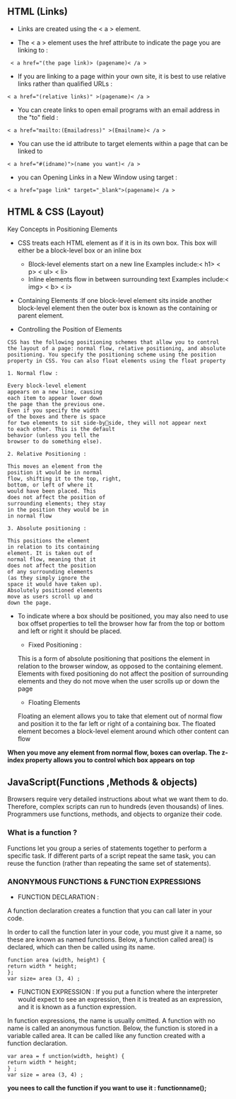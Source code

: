 ## HTML (Links)

* Links are created using the < a > element.

* The < a > element uses the href attribute to indicate 
the page you are linking to :
```
 < a href="(the page link)> (pagename)< /a >
```
* If you are linking to a page within your own site, it is 
best to use relative links rather than qualified URLs :
```
< a href="(relative links)" >(pagename)< /a >
```
* You can create links to open email programs with an 
email address in the "to" field :
```
< a href="mailto:(Emailadress)" >(Emailname)< /a >
```
* You can use the id attribute to target elements within 
a page that can be linked to
```
< a href="#(idname)">(name you want)< /a >
```
* you can Opening Links in a New Window using target :

```
< a href="page link" target="_blank">(pagename)< /a >
```

## HTML & CSS (Layout)

Key Concepts in Positioning Elements

* CSS treats each HTML element as if it is in its 
own box. This box will either be a block-level
box or an inline box
  * Block-level elements start on a new line
Examples include:< h1> < p> < ul> < li>
  * Inline elements
flow in between surrounding text Examples include:< img> < b> < i>

* Containing Elements :If one block-level element sits inside another 
block-level element then the outer box is 
known as the containing or parent element.

* Controlling the Position of Elements
```
CSS has the following positioning schemes that allow you to control 
the layout of a page: normal flow, relative positioning, and absolute 
positioning. You specify the positioning scheme using the position
property in CSS. You can also float elements using the float property

1. Normal flow :

Every block-level element 
appears on a new line, causing 
each item to appear lower down 
the page than the previous one. 
Even if you specify the width 
of the boxes and there is space 
for two elements to sit side-byside, they will not appear next 
to each other. This is the default 
behavior (unless you tell the 
browser to do something else).

2. Relative Positioning :

This moves an element from the 
position it would be in normal 
flow, shifting it to the top, right, 
bottom, or left of where it 
would have been placed. This 
does not affect the position of 
surrounding elements; they stay 
in the position they would be in 
in normal flow

3. Absolute positioning :

This positions the element 
in relation to its containing 
element. It is taken out of 
normal flow, meaning that it 
does not affect the position 
of any surrounding elements 
(as they simply ignore the 
space it would have taken up). 
Absolutely positioned elements 
move as users scroll up and 
down the page.
``` 

* To indicate where a box should be positioned, you may also need to use 
box offset properties to tell the browser how far from the top or bottom 
and left or right it should be placed.

  * Fixed Positioning  :

  This is a form of absolute 
positioning that positions 
the element in relation to the 
browser window, as opposed 
to the containing element. 
Elements with fixed positioning 
do not affect the position of 
surrounding elements and they 
do not move when the user 
scrolls up or down the page

  * Floating Elements

  Floating an element allows 
you to take that element out 
of normal flow and position 
it to the far left or right of a 
containing box. The floated 
element becomes a block-level 
element around which other 
content can flow

**When you move 
any element from 
normal flow, boxes 
can overlap. The 
z-index property 
allows you to control 
which box appears 
on top**

## JavaScript(Functions ,Methods & objects)

Browsers require very detailed instructions about what 
we want them to do. Therefore, complex scripts can run 
to hundreds (even thousands) of lines. Programmers use 
functions, methods, and objects to organize their code. 

### What is a function ? 

Functions let you group a series of statements together to perform a 
specific task. If different parts of a script repeat the same task, you can 
reuse the function (rather than repeating the same set of statements). 

### ANONYMOUS FUNCTIONS & FUNCTION EXPRESSIONS 

* FUNCTION DECLARATION :

A function declaration creates a function that you 
can call later in your code.

In order to call the function later in your code, you 
must give it a name, so these are known as named 
functions. Below, a function called area() is 
declared, which can then be called using its name. 
```
function area (width, height) {
return width * height; 
}; 
var size= area (3, 4) ;
```
* FUNCTION EXPRESSION  :
If you put a function where the interpreter would 
expect to see an expression, then it is treated as an 
expression, and it is known as a function expression. 

In function expressions, the name is usually omitted. 
A function with no name is called an anonymous 
function. Below, the function is stored in a variable 
called area. It can be called like any function created 
with a function declaration. 
```
var area = f unction(width, height) { 
return width * height; 
} ; 
var size = area (3, 4) ;
```

**you nees to call the function if you want to use it : functionname();**

